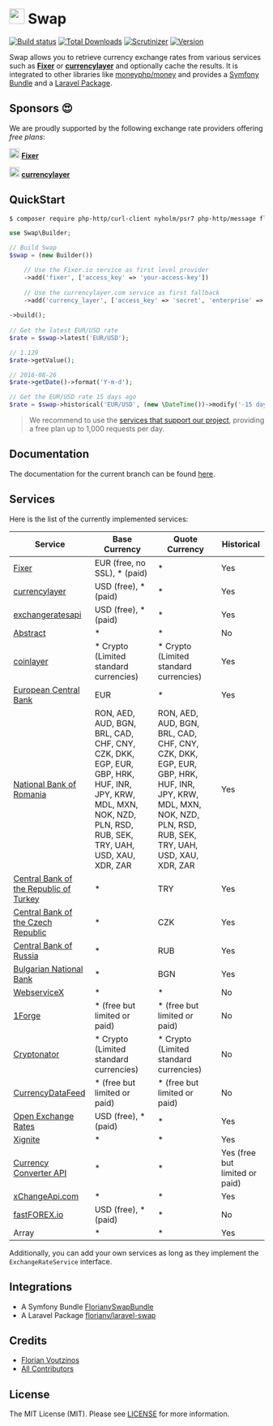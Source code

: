 # <img src="https://s3.amazonaws.com/swap.assets/swap_logo.png" height="30px" width="30px"/> Swap

[![Build status](http://img.shields.io/travis/florianv/swap.svg?style=flat-square)](https://travis-ci.org/florianv/swap)
[![Total Downloads](https://img.shields.io/packagist/dt/florianv/swap.svg?style=flat-square)](https://packagist.org/packages/florianv/swap)
[![Scrutinizer](https://img.shields.io/scrutinizer/g/florianv/swap.svg?style=flat-square)](https://scrutinizer-ci.com/g/florianv/swap)
[![Version](http://img.shields.io/packagist/v/florianv/swap.svg?style=flat-square)](https://packagist.org/packages/florianv/swap)

Swap allows you to retrieve currency exchange rates from various services such as **[Fixer](https://fixer.io)** or **[currencylayer](https://currencylayer.com)**
and optionally cache the results. It is integrated to other libraries like [moneyphp/money](https://github.com/moneyphp/money) and provides
a [Symfony Bundle](https://github.com/florianv/FlorianvSwapBundle) and a [Laravel Package](https://github.com/florianv/laravel-swap).

## Sponsors :heart_eyes: 

We are proudly supported by the following exchange rate providers offering *free plans*:

<img src="https://s3.amazonaws.com/swap.assets/fixer_icon.png?v=2" height="20px" width="20px"/> **[Fixer](https://fixer.io)**

<img src="https://s3.amazonaws.com/swap.assets/currencylayer_icon.png" height="20px" width="20px"/> **[currencylayer](https://currencylayer.com)**

## QuickStart

```bash
$ composer require php-http/curl-client nyholm/psr7 php-http/message florianv/swap
```

```php
use Swap\Builder;

// Build Swap
$swap = (new Builder())

    // Use the Fixer.io service as first level provider
    ->add('fixer', ['access_key' => 'your-access-key'])
     
    // Use the currencylayer.com service as first fallback
    ->add('currency_layer', ['access_key' => 'secret', 'enterprise' => false])
     
->build();
    
// Get the latest EUR/USD rate
$rate = $swap->latest('EUR/USD');

// 1.129
$rate->getValue();

// 2016-08-26
$rate->getDate()->format('Y-m-d');

// Get the EUR/USD rate 15 days ago
$rate = $swap->historical('EUR/USD', (new \DateTime())->modify('-15 days'));
```

> We recommend to use the [services that support our project](#sponsors), providing a free plan up to 1,000 requests per day.

## Documentation

The documentation for the current branch can be found [here](https://github.com/florianv/swap/blob/master/doc/readme.md).

## Services

Here is the list of the currently implemented services:

| Service | Base Currency | Quote Currency | Historical |
|---------------------------------------------------------------------------|----------------------|----------------|----------------|
| [Fixer](https://fixer.io) | EUR (free, no SSL), * (paid) | * | Yes |
| [currencylayer](https://currencylayer.com) | USD (free), * (paid) | * | Yes |
| [exchangeratesapi](https://exchangeratesapi.io) | USD (free), * (paid) | * | Yes |
| [Abstract](https://www.abstractapi.com) | * | * | No |
| [coinlayer](https://coinlayer.com) | * Crypto (Limited standard currencies) | * Crypto (Limited standard currencies) | Yes |
| [European Central Bank](https://www.ecb.europa.eu/home/html/index.en.html) | EUR | * | Yes |
| [National Bank of Romania](http://www.bnr.ro) | RON, AED, AUD, BGN, BRL, CAD, CHF, CNY, CZK, DKK, EGP, EUR, GBP, HRK, HUF, INR, JPY, KRW, MDL, MXN, NOK, NZD, PLN, RSD, RUB, SEK, TRY, UAH, USD, XAU, XDR, ZAR | RON, AED, AUD, BGN, BRL, CAD, CHF, CNY, CZK, DKK, EGP, EUR, GBP, HRK, HUF, INR, JPY, KRW, MDL, MXN, NOK, NZD, PLN, RSD, RUB, SEK, TRY, UAH, USD, XAU, XDR, ZAR | Yes |
| [Central Bank of the Republic of Turkey](http://www.tcmb.gov.tr) | * | TRY | Yes |
| [Central Bank of the Czech Republic](https://www.cnb.cz) | * | CZK | Yes |
| [Central Bank of Russia](https://cbr.ru) | * | RUB | Yes |
| [Bulgarian National Bank](http://bnb.bg) | * | BGN | Yes |
| [WebserviceX](http://www.webservicex.net) | * | * | No |
| [1Forge](https://1forge.com) | * (free but limited or paid) | * (free but limited or paid) | No |
| [Cryptonator](https://www.cryptonator.com) | * Crypto (Limited standard currencies) | * Crypto (Limited standard currencies)  | No |
| [CurrencyDataFeed](https://currencydatafeed.com) | * (free but limited or paid) | * (free but limited or paid) | No |
| [Open Exchange Rates](https://openexchangerates.org) | USD (free), * (paid) | * | Yes |
| [Xignite](https://www.xignite.com) | * | * | Yes |
| [Currency Converter API](https://www.currencyconverterapi.com) | * | * | Yes (free but limited or paid) |
| [xChangeApi.com](https://xchangeapi.com) | * | * | Yes |
| [fastFOREX.io](https://www.fastforex.io) | USD (free), * (paid) | * | No |
| Array | * | * | Yes |

Additionally, you can add your own services as long as they implement the `ExchangeRateService` interface.

## Integrations

- A Symfony Bundle [FlorianvSwapBundle](https://github.com/florianv/FlorianvSwapBundle)
- A Laravel Package [florianv/laravel-swap](https://github.com/florianv/laravel-swap)

## Credits

- [Florian Voutzinos](https://github.com/florianv)
- [All Contributors](https://github.com/florianv/swap/contributors)

## License

The MIT License (MIT). Please see [LICENSE](https://github.com/florianv/swap/blob/master/LICENSE) for more information.
